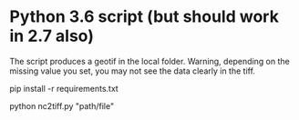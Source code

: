 # Python 3.6 script (but should work in 2.7 also)

The script produces a geotif in the local folder. Warning, depending on the missing value you set, you may not see the data clearly in the tiff.

pip install -r requirements.txt

python nc2tiff.py "path/file"
